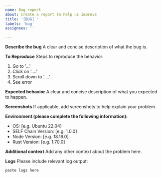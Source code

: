 ```yaml
---
name: Bug report
about: Create a report to help us improve
title: '[BUG] '
labels: 'bug'
assignees: ''

---
```


**Describe the bug**
A clear and concise description of what the bug is.

**To Reproduce**
Steps to reproduce the behavior:
1. Go to '...'
2. Click on '....'
3. Scroll down to '....'
4. See error

**Expected behavior**
A clear and concise description of what you expected to happen.

**Screenshots**
If applicable, add screenshots to help explain your problem.

**Environment (please complete the following information):**
 - OS: [e.g. Ubuntu 22.04]
 - SELF Chain Version: [e.g. 1.0.0]
 - Node Version: [e.g. 18.16.0]
 - Rust Version: [e.g. 1.70.0]

**Additional context**
Add any other context about the problem here.

**Logs**
Please include relevant log output:
```
paste logs here
```
